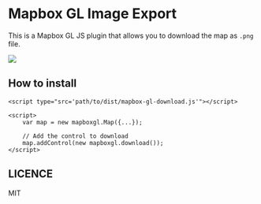 # Mapbox GL Image Export

This is a Mapbox GL JS plugin that allows you to download the map as `.png` file.

![](https://www.evernote.com/l/ABW7C9vzeu9FsrMfu900lhOknLVdcP-vcCQB/image.png)

## How to install

```
<script type="src='path/to/dist/mapbox-gl-download.js'"></script>

<script>
    var map = new mapboxgl.Map({...});

    // Add the control to download
    map.addControl(new mapboxgl.download());
</script>
```

## LICENCE

MIT